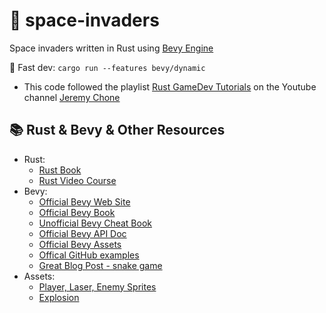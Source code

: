 # :space_invader: space-invaders

Space invaders written in Rust using [Bevy Engine](https://bevyengine.org/)

:rocket: Fast dev: `cargo run --features bevy/dynamic`

- This code followed the playlist [Rust GameDev Tutorials](https://youtube.com/playlist?list=PL7r-PXl6ZPcCB_9zZFU0krBoGK3y5f5Vt) on the Youtube channel [Jeremy Chone](https://www.youtube.com/c/JeremyChone)

## 📚 Rust & Bevy & Other Resources

- Rust: 
    - [Rust Book](https://doc.rust-lang.org/book/)
    - [Rust Video Course](https://www.youtube.com/playlist?list=PL7r-PXl6ZPcB4jn1_VR3D8tSK9DxOaiQE)
- Bevy: 
    - [Official Bevy Web Site](https://bevyengine.org/)
    - [Official Bevy Book](https://bevyengine.org/learn/book/introduction/)
    - [Unofficial Bevy Cheat Book](https://bevy-cheatbook.github.io/)
    - [Official Bevy API Doc](https://docs.rs/bevy/0.5.0/bevy/)
    - [Official Bevy Assets](https://bevyengine.org/assets/)
    - [Offical GitHub examples](https://github.com/bevyengine/bevy/tree/latest/examples)
    - [Great Blog Post - snake game](https://mbuffett.com/posts/bevy-snake-tutorial/)
- Assets: 
    - [Player, Laser, Enemy Sprites](https://opengameart.org/content/space-shooter-redux)
    - [Explosion](https://opengameart.org/content/explosion)    
